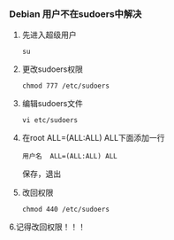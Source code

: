 ### Debian 用户不在sudoers中解决

1. 先进入超级用户

   ```
   su
   ```

2. 更改sudoers权限

   ```
   chmod 777 /etc/sudoers
   ```

3. 编辑sudoers文件

   ```
   vi etc/sudoers
   ```

4. 在root  ALL=(ALL:ALL) ALL下面添加一行

   ```
   用户名  ALL=(ALL:ALL) ALL
   ```

   保存，退出

5. 改回权限

   ```
   chmod 440 /etc/sudoers
   ```
6.记得改回权限！！！
   

